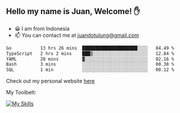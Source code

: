 ## Hello my name is Juan, Welcome! ✋

- 😀 I am from Indonesia
- 📫 You can contact me at juandotulung@gmail.com

<!--START_SECTION:waka-->

```txt
Go           13 hrs 26 mins  █████████████████████░░░░   84.49 %
TypeScript   2 hrs 2 mins    ███▒░░░░░░░░░░░░░░░░░░░░░   12.84 %
YAML         20 mins         ▓░░░░░░░░░░░░░░░░░░░░░░░░   02.16 %
Bash         3 mins          ░░░░░░░░░░░░░░░░░░░░░░░░░   00.38 %
SQL          1 min           ░░░░░░░░░░░░░░░░░░░░░░░░░   00.12 %
```

<!--END_SECTION:waka-->

Check out my personal website [here](https://juanchristian.com)

My Toolbelt:

[![My Skills](https://skillicons.dev/icons?i=go,js,ts,nodejs,react,nextjs,vue,tailwind,vite,html,css,python,php,aws,bash,linux,postgres,mysql,redis,mongodb,docker)](https://skillicons.dev)

